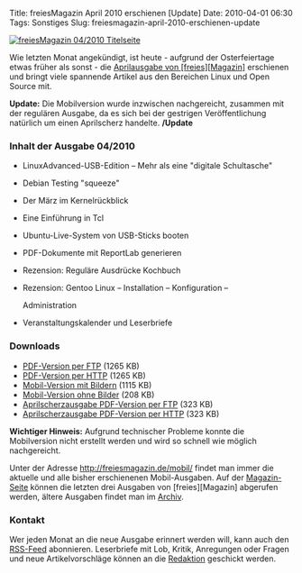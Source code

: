 Title: freiesMagazin April 2010 erschienen [Update]
Date: 2010-04-01 06:30
Tags: Sonstiges
Slug: freiesmagazin-april-2010-erschienen-update

[![freiesMagazin 04/2010
Titelseite](http://www.freiesmagazin.de/system/files/freiesmagazin-2010-04.png)](http://www.freiesmagazin.de/system/files/freiesmagazin-2010-04.png)


Wie letzten Monat angekündigt, ist heute - aufgrund der Osterfeiertage
etwas früher als sonst - die [Aprilausgabe von
[freies][Magazin]](http://freiesmagazin.de/freiesMagazin-2010-04)
erschienen und bringt viele spannende Artikel aus den Bereichen Linux
und Open Source mit.


**Update:** Die Mobilversion wurde inzwischen nachgereicht, zusammen mit
der regulären Ausgabe, da es sich bei der gestrigen Veröffentlichung
natürlich um einen Aprilscherz handelte. **/Update**


### Inhalt der Ausgabe 04/2010


-   LinuxAdvanced-USB-Edition – Mehr als eine "digitale Schultasche"
-   Debian Testing "squeeze"
-   Der März im Kernelrückblick
-   Eine Einführung in Tcl
-   Ubuntu-Live-System von USB-Sticks booten
-   PDF-Dokumente mit ReportLab generieren
-   Rezension: Reguläre Ausdrücke Kochbuch
-   Rezension: Gentoo Linux – Installation – Konfiguration –  
   
    
    Administration
-   Veranstaltungskalender und Leserbriefe


<!--break--><!--break-->

### Downloads


-   [PDF-Version per
    FTP](ftp://ftp.freiesmagazin.de/2010/freiesMagazin-2010-04.pdf)
    (1265 KB)
-   [PDF-Version per
    HTTP](http://www.freiesmagazin.de/ftp/2010/freiesMagazin-2010-04.pdf)
    (1265 KB)
-   [Mobil-Version mit
    Bildern](http://www.freiesmagazin.de/mobil/freiesMagazin-2010-04-bilder.html)
    (1115 KB)
-   [Mobil-Version ohne
    Bilder](http://www.freiesmagazin.de/mobil/freiesMagazin-2010-04.html)
    (208 KB)
-   [Aprilscherzausgabe PDF-Version per
    FTP](ftp://ftp.freiesmagazin.de/2010/freiesMagazin-2010-04-01.pdf)
    (323 KB)
-   [Aprilscherzausgabe PDF-Version per
    HTTP](http://www.freiesmagazin.de/ftp/2010/freiesMagazin-2010-04-01.pdf)
    (323 KB)


**Wichtiger Hinweis:** Aufgrund technischer Probleme konnte die
Mobilversion nicht erstellt werden und wird so schnell wie möglich
nachgereicht.


Unter der Adresse <http://freiesmagazin.de/mobil/> findet man immer die
aktuelle und alle bisher erschienenen Mobil-Ausgaben. Auf der
[Magazin-Seite](http://www.freiesmagazin.de/magazin) können die letzten
drei Ausgaben von
[freies][Magazin]
abgerufen werden, ältere Ausgaben findet man im
[Archiv](http://www.freiesmagazin.de/archiv).


### Kontakt


Wer jeden Monat an die neue Ausgabe erinnert werden will, kann auch den
[RSS-Feed](http://www.freiesmagazin.de/rss.xml) abonnieren. Leserbriefe
mit Lob, Kritik, Anregungen oder Fragen und neue Artikelvorschläge
können an die [Redaktion](http://www.freiesmagazin.de/kontakt) geschickt
werden.



